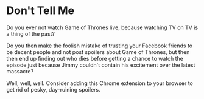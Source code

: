 # Don't Tell Me

Do you ever not watch Game of Thrones live, because watching TV on TV is a thing of the past? 

Do you then make the foolish mistake of trusting your Facebook friends to be decent people and not post spoilers about Game of Thrones, but then then end up finding out who dies before getting a chance to watch the episode just because Jimmy couldn't contain his excitement over the latest massacre?

Well, well, well. Consider adding this Chrome extension to your browser to get rid of pesky, day-ruining spoilers.
